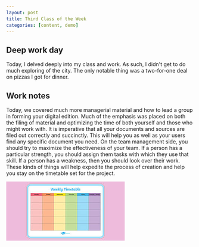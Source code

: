 ```yaml
---
layout: post
title: Third Class of the Week
categories: [content, demo]
---
```


## Deep work day
Today, I delved deeply into my class and work. As such, I didn't get to do much exploring of the city. The only notable thing was a two-for-one deal on pizzas I got for dinner. 

## Work notes
Today, we covered much more managerial material and how to lead a group in forming your digital edition. Much of the emphasis was placed on both the filing of material and optimizing the time of both yourself and those who might work with. It is imperative that all your documents and sources are filed out correctly and succinctly. This will help you as well as your users find any specific document you need. On the team management side, you should try to maximize the effectiveness of your team. If a person has a particular strength, you should assign them tasks with which they use that skill. If a person has a weakness, then you should look over their work. These kinds of things will help expedite the process of creation and help you stay on the timetable set for the project. 

![picture of timetable](/assets/image/timetable.jpg)
